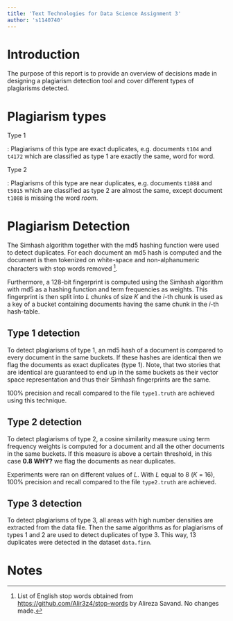 ```yaml
---
title: 'Text Technologies for Data Science Assignment 3'
author: 's1140740'
---
```


# Introduction

The purpose of this report is to provide an overview of decisions made in designing a plagiarism detection tool and cover different types of plagiarisms detected.

# Plagiarism types

Type 1

:   Plagiarisms of this type are exact duplicates, e.g. documents `t104` and `t4172` which are classified as type 1 are exactly the same, word for word.


Type 2

:   Plagiarisms of this type are near duplicates, e.g. documents `t1088` and `t5015` which are classified as type 2 are almost the same, except document `t1088` is missing the word _room_.


# Plagiarism Detection

The Simhash algorithm together with the md5 hashing function were used to detect duplicates. For each document an md5 hash is computed and the document is then tokenized on white-space and non-alphanumeric characters with stop words removed [^1].

Furthermore, a 128-bit fingerprint is computed using the Simhash algorithm with md5 as a hashing function and term frequencies as weights. This fingerprint is then split into $L$ chunks of size $K$ and the $i$-th chunk is used as a key of a bucket containing documents having the same chunk in the $i$-th hash-table.

## Type 1 detection

To detect plagiarisms of type 1, an md5 hash of a document is compared to every document in the same buckets. If these hashes are identical then we flag the documents as exact duplicates (type 1). Note, that two stories that are identical are guaranteed to end up in the same buckets as their vector space representation and thus their Simhash fingerprints are the same.

100% precision and recall compared to the file `type1.truth` are achieved using this technique.

## Type 2 detection

To detect plagiarisms of type 2, a cosine similarity measure using term frequency weights is computed for a document and all the other documents in the same buckets. If this measure is above a certain threshold, in this case **0.8 WHY?** we flag the documents as near duplicates.

Experiments were ran on different values of $L$. With $L$ equal to 8 ($K$ = 16), 100% precision and recall compared to the file `type2.truth` are achieved.

## Type 3 detection

To detect plagiarisms of type 3, all areas with high number densities are extracted from the data file. Then the same algorithms as for plagiarisms of types 1 and 2 are used to detect duplicates of type 3. This way, 13 duplicates were detected in the dataset `data.finn`.


# Notes

[^1]: List of English stop words obtained from <https://github.com/Alir3z4/stop-words> by Alireza Savand. No changes made.

[^2]: 
